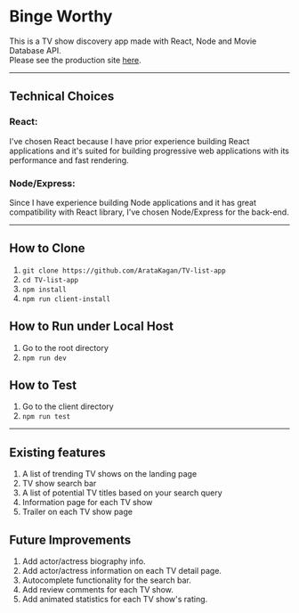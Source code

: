 # Binge Worthy 

This is a TV show discovery app made with React, Node and Movie Database API.   
Please see the production site [here](https://murmuring-dusk-88857.herokuapp.com/).
___

## Technical Choices 

### React: 

I've chosen React because I have prior experience building React applications and it's suited for building progressive web applications with its performance and fast rendering. 

### Node/Express: 

Since I have experience building Node applications and it has great compatibility with React library, I've chosen Node/Express for the back-end.  

___

## How to Clone 

1. `git clone https://github.com/ArataKagan/TV-list-app`
2. `cd TV-list-app`
3. `npm install` 
4. `npm run client-install`

## How to Run under Local Host 

1. Go to the root directory 
2. `npm run dev`

## How to Test

1. Go to the client directory
2. `npm run test`

___ 
## Existing features 

1. A list of trending TV shows on the landing page
2. TV show search bar 
3. A list of potential TV titles based on your search query 
4. Information page for each TV show 
5. Trailer on each TV show page 


## Future Improvements 

1. Add actor/actress biography info.
2. Add actor/actress information on each TV detail page.
3. Autocomplete functionality for the search bar.
4. Add review comments for each TV show. 
5. Add animated statistics for each TV show's rating.


